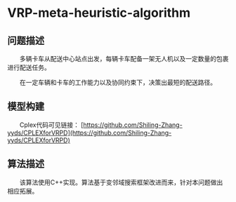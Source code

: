 # VRP-meta-heuristic-algorithm
## 问题描述
&emsp;&emsp;多辆卡车从配送中心站点出发，每辆卡车配备一架无人机以及一定数量的包裹进行配送任务。

&emsp;&emsp;在一定车辆和卡车的工作能力以及协同约束下，决策出最短的配送路径。

## 模型构建
&emsp;&emsp;Cplex代码可见链接：
[https://github.com/Shiling-Zhang-yyds/CPLEXforVRPD](https://github.com/Shiling-Zhang-yyds/CPLEXforVRPD)

## 算法描述
&emsp;&emsp;该算法使用C++实现。算法基于变邻域搜索框架改进而来，针对本问题做出相应拓展。
